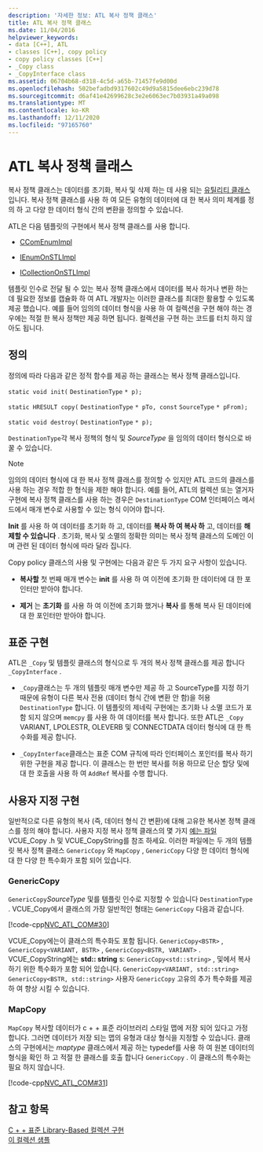 ```yaml
---
description: '자세한 정보: ATL 복사 정책 클래스'
title: ATL 복사 정책 클래스
ms.date: 11/04/2016
helpviewer_keywords:
- data [C++], ATL
- classes [C++], copy policy
- copy policy classes [C++]
- _Copy class
- _CopyInterface class
ms.assetid: 06704b68-d318-4c5d-a65b-71457fe9d00d
ms.openlocfilehash: 502befadbd9317602c49d9a5815dee6ebc239d78
ms.sourcegitcommit: d6af41e42699628c3e2e6063ec7b03931a49a098
ms.translationtype: MT
ms.contentlocale: ko-KR
ms.lasthandoff: 12/11/2020
ms.locfileid: "97165760"
---
```

# <a name="atl-copy-policy-classes"></a>ATL 복사 정책 클래스

복사 정책 클래스는 데이터를 초기화, 복사 및 삭제 하는 데 사용 되는 [유틸리티 클래스](../atl/utility-classes.md) 입니다. 복사 정책 클래스를 사용 하 여 모든 유형의 데이터에 대 한 복사 의미 체계를 정의 하 고 다양 한 데이터 형식 간의 변환을 정의할 수 있습니다.

ATL은 다음 템플릿의 구현에서 복사 정책 클래스를 사용 합니다.

- [CComEnumImpl](../atl/reference/ccomenumimpl-class.md)

- [IEnumOnSTLImpl](../atl/reference/ienumonstlimpl-class.md)

- [ICollectionOnSTLImpl](../atl/reference/icollectiononstlimpl-class.md)

템플릿 인수로 전달 될 수 있는 복사 정책 클래스에서 데이터를 복사 하거나 변환 하는 데 필요한 정보를 캡슐화 하 여 ATL 개발자는 이러한 클래스를 최대한 활용할 수 있도록 제공 했습니다. 예를 들어 임의의 데이터 형식을 사용 하 여 컬렉션을 구현 해야 하는 경우에는 적절 한 복사 정책만 제공 하면 됩니다. 컬렉션을 구현 하는 코드를 터치 하지 않아도 됩니다.

## <a name="definition"></a>정의

정의에 따라 다음과 같은 정적 함수를 제공 하는 클래스는 복사 정책 클래스입니다.

`static void init(` `DestinationType` `* p);`

`static HRESULT copy(` `DestinationType` `* pTo, const`  `SourceType` `* pFrom);`

`static void destroy(` `DestinationType` `* p);`

`DestinationType`각 복사 정책의 형식 및 *SourceType* 을 임의의 데이터 형식으로 바꿀 수 있습니다.

> [!NOTE]
> 임의의 데이터 형식에 대 한 복사 정책 클래스를 정의할 수 있지만 ATL 코드의 클래스를 사용 하는 경우 적합 한 형식을 제한 해야 합니다. 예를 들어, ATL의 컬렉션 또는 열거자 구현에 복사 정책 클래스를 사용 하는 경우은 `DestinationType` COM 인터페이스 메서드에서 매개 변수로 사용할 수 있는 형식 이어야 합니다.

**Init** 를 사용 하 여 데이터를 초기화 하 고, 데이터를 **복사 하 여 복사 하** 고, 데이터를 **해제할 수 있습니다** . 초기화, 복사 및 소멸의 정확한 의미는 복사 정책 클래스의 도메인 이며 관련 된 데이터 형식에 따라 달라 집니다.

Copy policy 클래스의 사용 및 구현에는 다음과 같은 두 가지 요구 사항이 있습니다.

- **복사할** 첫 번째 매개 변수는 **init** 를 사용 하 여 이전에 초기화 한 데이터에 대 한 포인터만 받아야 합니다.

- **제거** 는 **초기화** 를 사용 하 여 이전에 초기화 했거나 **복사** 를 통해 복사 된 데이터에 대 한 포인터만 받아야 합니다.

## <a name="standard-implementations"></a>표준 구현

ATL은 `_Copy` 및 템플릿 클래스의 형식으로 두 개의 복사 정책 클래스를 제공 합니다 `_CopyInterface` .

- `_Copy`클래스는 두 개의 템플릿 매개 변수만 제공 하 고 SourceType를 지정 하기 때문에 유형이 다른 복사 전용 (데이터 형식 간에 변환 안 함)을 허용 `DestinationType` 합니다.  이 템플릿의 제네릭 구현에는 초기화 나 소멸 코드가 포함 되지 않으며 `memcpy` 를 사용 하 여 데이터를 복사 합니다. 또한 ATL은 `_Copy` VARIANT, LPOLESTR, OLEVERB 및 CONNECTDATA 데이터 형식에 대 한 특수화를 제공 합니다.

- `_CopyInterface`클래스는 표준 COM 규칙에 따라 인터페이스 포인터를 복사 하기 위한 구현을 제공 합니다. 이 클래스는 한 번만 복사를 허용 하므로 단순 할당 및에 대 한 호출을 사용 하 여 `AddRef` 복사를 수행 합니다.

## <a name="custom-implementations"></a>사용자 지정 구현

일반적으로 다른 유형의 복사 (즉, 데이터 형식 간 변환)에 대해 고유한 복사본 정책 클래스를 정의 해야 합니다. 사용자 지정 복사 정책 클래스의 몇 가지 [예는 파일](../overview/visual-cpp-samples.md) VCUE_Copy .h 및 VCUE_CopyString를 참조 하세요. 이러한 파일에는 두 개의 템플릿 복사 정책 클래스 `GenericCopy` 와 `MapCopy` , `GenericCopy` 다양 한 데이터 형식에 대 한 다양 한 특수화가 포함 되어 있습니다.

### <a name="genericcopy"></a>GenericCopy

`GenericCopy`*SourceType* 및를 템플릿 인수로 지정할 수 있습니다 `DestinationType` . VCUE_Copy에서 클래스의 가장 일반적인 형태는 `GenericCopy` 다음과 같습니다.

[!code-cpp[NVC_ATL_COM#30](../atl/codesnippet/cpp/atl-copy-policy-classes_1.h)]

VCUE_Copy에는이 클래스의 특수화도 포함 됩니다. `GenericCopy<BSTR>` , `GenericCopy<VARIANT, BSTR>` , `GenericCopy<BSTR, VARIANT>` . VCUE_CopyString에는 **std:: string** s: `GenericCopy<std::string>` , 및에서 복사 하기 위한 특수화가 포함 되어 있습니다. `GenericCopy<VARIANT, std::string>` `GenericCopy<BSTR, std::string>` 사용자 `GenericCopy` 고유의 추가 특수화를 제공 하 여 향상 시킬 수 있습니다.

### <a name="mapcopy"></a>MapCopy

`MapCopy` 복사할 데이터가 c + + 표준 라이브러리 스타일 맵에 저장 되어 있다고 가정 합니다. 그러면 데이터가 저장 되는 맵의 유형과 대상 형식을 지정할 수 있습니다. 클래스의 구현에서는 *maptype* 클래스에서 제공 하는 typedef를 사용 하 여 원본 데이터의 형식을 확인 하 고 적절 한 클래스를 호출 합니다 `GenericCopy` . 이 클래스의 특수화는 필요 하지 않습니다.

[!code-cpp[NVC_ATL_COM#31](../atl/codesnippet/cpp/atl-copy-policy-classes_2.h)]

## <a name="see-also"></a>참고 항목

[C + + 표준 Library-Based 컬렉션 구현](../atl/implementing-an-stl-based-collection.md)<br/>
[이 컬렉션 샘플](../overview/visual-cpp-samples.md)
